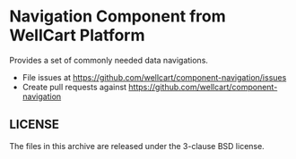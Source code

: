 Navigation Component from WellCart Platform
=========================

Provides a set of commonly needed data navigations.

- File issues at https://github.com/wellcart/component-navigation/issues
- Create pull requests against https://github.com/wellcart/component-navigation

LICENSE
-------

The files in this archive are released under the 3-clause BSD license.

